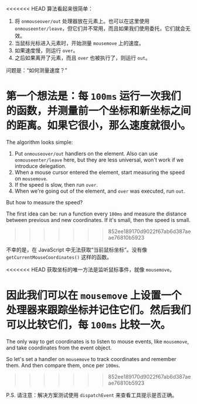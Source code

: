 
<<<<<<< HEAD
算法看起来很简单：
1. 将 `onmouseover/out` 处理器放在元素上。也可以在这里使用 `onmouseenter/leave`，但它们并不常用，而且如果我们使用委托，它们就会无效。
2. 当鼠标光标进入元素时，开始测量 `mousemove` 上的速度。
3. 如果速度慢，则运行 `over`。
4. 之后如果离开了元素，而且 `over` 也被执行了，则运行 `out`。

问题是：“如何测量速度？”

第一个想法是：每 `100ms` 运行一次我们的函数，并测量前一个坐标和新坐标之间的距离。如果它很小，那么速度就很小。
=======
The algorithm looks simple:
1. Put `onmouseover/out` handlers on the element. Also can use `onmouseenter/leave` here, but they are less universal, won't work if we introduce delegation.
2. When a mouse cursor entered the element, start measuring the speed on `mousemove`.
3. If the speed is slow, then run `over`.
4. When we're going out of the element, and `over` was executed, run `out`.

But how to measure the speed?

The first idea can be: run a function every `100ms` and measure the distance between previous and new coordinates. If it's small, then the speed is small.
>>>>>>> 852ee189170d9022f67ab6d387aeae76810b5923

不幸的是，在 JavaScript 中无法获取“当前鼠标坐标”。没有像 `getCurrentMouseCoordinates()` 这样的函数。

<<<<<<< HEAD
获取坐标的唯一方法是监听鼠标事件，就像 `mousemove`。

因此我们可以在 `mousemove` 上设置一个处理器来跟踪坐标并记住它们。然后我们可以比较它们，每 `100ms` 比较一次。
=======
The only way to get coordinates is to listen to mouse events, like `mousemove`, and take coordinates from the event object.

So let's set a handler on `mousemove` to track coordinates and remember them. And then compare them, once per `100ms`.
>>>>>>> 852ee189170d9022f67ab6d387aeae76810b5923

P.S. 请注意：解决方案测试使用 `dispatchEvent` 来查看工具提示是否正确。
